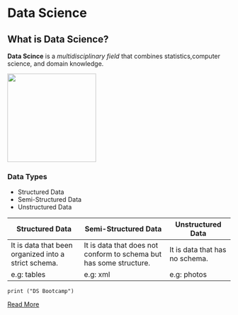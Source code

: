 # Data Science
## What is Data Science?
**Data Scince** is a *multidisciplinary field* that combines statistics,computer science, and domain knowledge.


<img src="DS.png" width="200" height="200">

### Data Types

- Structured Data
- Semi-Structured Data
- Unstructured Data

| Structured Data | Semi-Structured Data | Unstructured Data |
| ---------- | ----------- | ------------ |
| It is data that been organized into a strict schema. | It is data that does not conform to schema but has some structure. | It is data that has no schema. |
| e.g: tables | e.g: xml | e.g: photos |

`print ("DS Bootcamp")`

[Read More](https://en.wikipedia.org/wiki/Data_science%E2%80%9D)
